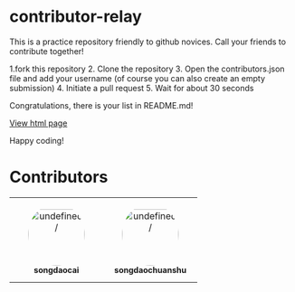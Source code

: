 # contributor-relay

This is a practice repository friendly to github novices. Call your friends to contribute together!

1.fork this repository
2. Clone the repository
3. Open the contributors.json file and add your username (of course you can also create an empty submission)
4. Initiate a pull request
5. Wait for about 30 seconds

Congratulations, there is your list in README.md!

[View html page ](https://magic-academy.github.io/contributor-relay)

Happy coding! 
# Contributors

<!-- Contributors -->
<table><tr>
</tr>
<tr>
<td align="center" style="word-wrap: break-word; width: 150.0; height: 150.0">
<a href="https://github.com/songdaocai">
<img src="https://avatars.githubusercontent.com/u/96363289?v=4" width="100;"  style="border-radius:50%;align-items:center;justify-content:center;overflow:hidden;padding-top:10px" alt=undefined/>
<br />
<sub style="font-size:14px"><b>songdaocai</b></sub>
</a>
</td>
<td align="center" style="word-wrap: break-word; width: 150.0; height: 150.0">
<a href="https://github.com/songdaochuanshu">
<img src="https://avatars.githubusercontent.com/u/81367559?v=4" width="100;"  style="border-radius:50%;align-items:center;justify-content:center;overflow:hidden;padding-top:10px" alt=undefined/>
<br />
<sub style="font-size:14px"><b>songdaochuanshu</b></sub>
</a>
</td>
</tr>
</table>
<!-- Contributors END -->